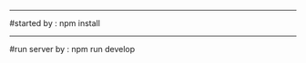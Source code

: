 
-----------------------------------------------
#started by : npm install 

-----------------------------------------------
#run server by : npm run develop
